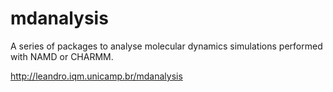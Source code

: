 # mdanalysis

A series of packages to analyse molecular dynamics simulations performed with NAMD or CHARMM.

http://leandro.iqm.unicamp.br/mdanalysis
